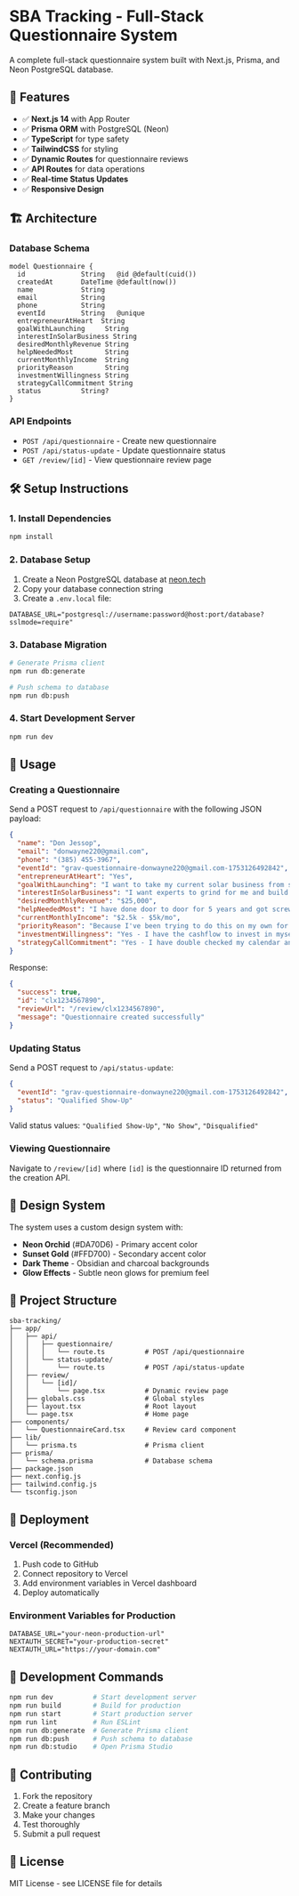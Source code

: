 # SBA Tracking - Full-Stack Questionnaire System

A complete full-stack questionnaire system built with Next.js, Prisma, and Neon PostgreSQL database.

## 🚀 Features

- ✅ **Next.js 14** with App Router
- ✅ **Prisma ORM** with PostgreSQL (Neon)
- ✅ **TypeScript** for type safety
- ✅ **TailwindCSS** for styling
- ✅ **Dynamic Routes** for questionnaire reviews
- ✅ **API Routes** for data operations
- ✅ **Real-time Status Updates**
- ✅ **Responsive Design**

## 🏗️ Architecture

### Database Schema
```prisma
model Questionnaire {
  id              String   @id @default(cuid())
  createdAt       DateTime @default(now())
  name            String
  email           String
  phone           String
  eventId         String   @unique
  entrepreneurAtHeart  String
  goalWithLaunching     String
  interestInSolarBusiness String
  desiredMonthlyRevenue String
  helpNeededMost        String
  currentMonthlyIncome  String
  priorityReason        String
  investmentWillingness String
  strategyCallCommitment String
  status          String?
}
```

### API Endpoints
- `POST /api/questionnaire` - Create new questionnaire
- `POST /api/status-update` - Update questionnaire status
- `GET /review/[id]` - View questionnaire review page

## 🛠️ Setup Instructions

### 1. Install Dependencies
```bash
npm install
```

### 2. Database Setup
1. Create a Neon PostgreSQL database at [neon.tech](https://neon.tech)
2. Copy your database connection string
3. Create a `.env.local` file:
```env
DATABASE_URL="postgresql://username:password@host:port/database?sslmode=require"
```

### 3. Database Migration
```bash
# Generate Prisma client
npm run db:generate

# Push schema to database
npm run db:push
```

### 4. Start Development Server
```bash
npm run dev
```

## 📝 Usage

### Creating a Questionnaire
Send a POST request to `/api/questionnaire` with the following JSON payload:

```json
{
  "name": "Don Jessop",
  "email": "donwayne220@gmail.com",
  "phone": "(385) 455-3967",
  "eventId": "grav-questionnaire-donwayne220@gmail.com-1753126492842",
  "entrepreneurAtHeart": "Yes",
  "goalWithLaunching": "I want to take my current solar business from side-gig to full time wealth generating machine",
  "interestInSolarBusiness": "I want experts to grind for me and build me a wildly successful solar biz from scratch",
  "desiredMonthlyRevenue": "$25,000",
  "helpNeededMost": "I have done door to door for 5 years and got screwed over by a sales company and installer...",
  "currentMonthlyIncome": "$2.5k - $5k/mo",
  "priorityReason": "Because I've been trying to do this on my own for five years!...",
  "investmentWillingness": "Yes - I have the cashflow to invest in myself",
  "strategyCallCommitment": "Yes - I have double checked my calendar and will commit 100% to the time I choose"
}
```

Response:
```json
{
  "success": true,
  "id": "clx1234567890",
  "reviewUrl": "/review/clx1234567890",
  "message": "Questionnaire created successfully"
}
```

### Updating Status
Send a POST request to `/api/status-update`:

```json
{
  "eventId": "grav-questionnaire-donwayne220@gmail.com-1753126492842",
  "status": "Qualified Show-Up"
}
```

Valid status values: `"Qualified Show-Up"`, `"No Show"`, `"Disqualified"`

### Viewing Questionnaire
Navigate to `/review/[id]` where `[id]` is the questionnaire ID returned from the creation API.

## 🎨 Design System

The system uses a custom design system with:
- **Neon Orchid** (#DA70D6) - Primary accent color
- **Sunset Gold** (#FFD700) - Secondary accent color
- **Dark Theme** - Obsidian and charcoal backgrounds
- **Glow Effects** - Subtle neon glows for premium feel

## 📁 Project Structure

```
sba-tracking/
├── app/
│   ├── api/
│   │   ├── questionnaire/
│   │   │   └── route.ts          # POST /api/questionnaire
│   │   └── status-update/
│   │       └── route.ts          # POST /api/status-update
│   ├── review/
│   │   └── [id]/
│   │       └── page.tsx          # Dynamic review page
│   ├── globals.css               # Global styles
│   ├── layout.tsx                # Root layout
│   └── page.tsx                  # Home page
├── components/
│   └── QuestionnaireCard.tsx     # Review card component
├── lib/
│   └── prisma.ts                 # Prisma client
├── prisma/
│   └── schema.prisma             # Database schema
├── package.json
├── next.config.js
├── tailwind.config.js
└── tsconfig.json
```

## 🚀 Deployment

### Vercel (Recommended)
1. Push code to GitHub
2. Connect repository to Vercel
3. Add environment variables in Vercel dashboard
4. Deploy automatically

### Environment Variables for Production
```env
DATABASE_URL="your-neon-production-url"
NEXTAUTH_SECRET="your-production-secret"
NEXTAUTH_URL="https://your-domain.com"
```

## 🔧 Development Commands

```bash
npm run dev          # Start development server
npm run build        # Build for production
npm run start        # Start production server
npm run lint         # Run ESLint
npm run db:generate  # Generate Prisma client
npm run db:push      # Push schema to database
npm run db:studio    # Open Prisma Studio
```

## 🤝 Contributing

1. Fork the repository
2. Create a feature branch
3. Make your changes
4. Test thoroughly
5. Submit a pull request

## 📄 License

MIT License - see LICENSE file for details 